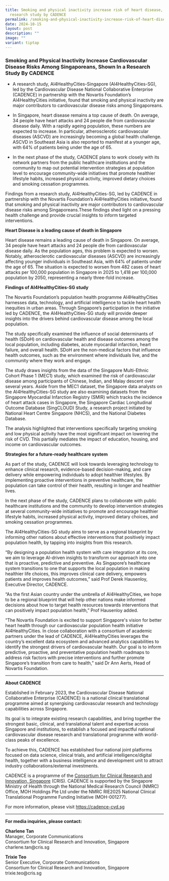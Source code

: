```yaml
---
title: Smoking and physical inactivity increase risk of heart disease, shown in
  research study by CADENCE
permalink: /smoking-and-physical-inactivity-increase-risk-of-heart-disease-shown-in-research-study-by-cadence/
date: 2024-10-15
layout: post
description: ""
image: ""
variant: tiptap
---
```

<h3><strong>Smoking and Physical Inactivity Increase Cardiovascular Disease Risks Among Singaporeans, Shown In a Research Study By CADENCE</strong></h3>
<ul data-tight="true" class="tight">
<li>
<p>A research study, Al4HealthyCities-Singapore (Al4HealthyCities-SG), led
by the Cardiovascular Disease National Collaborative Enterprise (CADENCE)
in partnership with the Novartis Foundation’s Al4HealthyCities initiative,
found that smoking and physical inactivity are major contributors to cardiovascular
disease risks among Singaporeans.</p>
</li>
<li>
<p>In Singapore, heart disease remains a top cause of death. On average,
34 people have heart attacks and 24 people die from cardiovascular disease
daily. With a rapidly ageing population, these numbers are expected to
increase. In particular, atherosclerotic cardiovascular diseases (ASCVD)
are increasingly becoming a global health challenge. ASCVD in Southeast
Asia is also reported to manifest at a younger age, with 64% of patients
being under the age of 65.</p>
</li>
<li>
<p>In the next phase of the study, CADENCE plans to work closely with its
network partners from the public healthcare institutions and the community
to map out potential intervention strategies at population level to encourage
community-wide initiatives that promote healthier lifestyle habits, increased
physical activity, improved dietary choices and smoking cessation programmes.</p>
</li>
</ul>
<p>Findings from a research study, Al4HealthyCities-SG, led by CADENCE in
partnership with the Novartis Foundation’s Al4HealthyCities initiative,
found that smoking and physical inactivity are major contributors to cardiovascular
disease risks among Singaporeans.These findings shed light on a pressing
health challenge and provide crucial insights to inform targeted interventions.</p>
<p><strong>Heart Disease is a leading cause of death in Singapore</strong>
</p>
<p>Heart disease remains a leading cause of death in Singapore. On average,
34 people have heart attacks and 24 people die from cardiovascular disease
daily. As the population ages, this problem is expected to worsen. Notably,
atherosclerotic cardiovascular diseases (ASCVD) are increasingly affecting
younger individuals in Southeast Asia, with 64% of patients under the age
of 65. The situation is expected to worsen from 482 cases of heart attacks
per 100,000 population in Singapore in 2025 to 1,418 per 100,000 population
by 2050, representing a nearly three-fold increase.</p>
<p><strong>Findings of AI4HealthyCities-SG study</strong>
</p>
<p>The Novartis Foundation’s population health programme AI4HealthyCities
harnesses data, technology, and artificial intelligence to tackle heart
health inequities in urban areas. Through Singapore’s participation in
the initiative led by CADENCE, the AI4HealthyCities-SG study will provide
deeper insights into the drivers behind cardiovascular disease among the
local population.</p>
<p>The study specifically examined the influence of social determinants of
health (SDoH) on cardiovascular health and disease outcomes among the local
population, including diabetes, acute myocardial infarction, heart failure,
and overall health. SDoH are the non-medical factors that influence health
outcomes, such as the environment where individuals live, and the community
where they work and engage.</p>
<p>The study draws insights from the data of the Singapore Multi-Ethnic Cohort
Phase 1 (MEC1) study, which examined the risk of cardiovascular disease
among participants of Chinese, Indian, and Malay descent over several years.
Aside from the MEC1 dataset, the Singapore data analysts on the AI4HealthyCities-SG
study are also examining datasets from the Singapore Myocardial Infarction
Registry (SMIR) which tracks the incidence of heart attack cases in Singapore,
the Singapore Cardiac Longitudinal Outcome Database (SingCLOUD) Study,
a research project initiated by National Heart Centre Singapore (NHCS),
and the National Diabetes Database.</p>
<p>The analysis highlighted that interventions specifically targeting smoking
and low physical activity have the most significant impact on lowering
the risk of CVD. This partially mediates the impact of education, housing,
and income on cardiovascular outcomes.</p>
<p><strong>Strategies for a future-ready healthcare system</strong>
</p>
<p>As part of the study, CADENCE will look towards leveraging technology
to enhance clinical research, evidence-based decision-making, and care
delivery while empowering individuals to adopt healthier lifestyles. By
implementing proactive interventions in preventive healthcare, the population
can take control of their health, resulting in longer and healthier lives.</p>
<p>In the next phase of the study, CADENCE plans to collaborate with public
healthcare institutions and the community to develop intervention strategies
at several community-wide initiatives to promote and encourage healthier
lifestyle habits, increased physical activity, improved dietary choices,
and smoking cessation programmes.</p>
<p>The AI4HealthyCities-SG study aims to serve as a regional blueprint by
informing other nations about effective interventions that positively impact
population health, by tapping into insights from this research.</p>
<p>“By designing a population health system with care integration at its
core, we aim to leverage AI-driven insights to transform our approach into
one that is proactive, predictive and preventive. As Singapore’s healthcare
system transitions to one that supports the local population in making
healthier life choices, this improves clinical care delivery, empowers
patients and improves health outcomes,” said Prof Derek Hausenloy, Executive
Director, CADENCE.</p>
<p>“As the first Asian country under the umbrella of AI4HealthyCities, we
hope to be a regional blueprint that will help other nations make informed
decisions about how to target health resources towards interventions that
can positively impact population health,” Prof Hausenloy added.</p>
<p>“The Novartis Foundation is excited to support Singapore's vision for
better heart health through our cardiovascular population health initiative
AI4HealthyCities. In close collaboration with a consortium of academic
partners under the lead of CADENCE, AI4HealthyCities leverages the country’s
excellent data ecosystem and advanced analytics capabilities to identify
the strongest drivers of cardiovascular health. Our goal is to inform predictive,
proactive, and preventative population health roadmaps to address risk
factors with precise interventions and further promote Singapore’s transition
from care to health,” said Dr Ann Aerts, Head of Novartis Foundation.</p>
<hr>
<p><strong>About CADENCE</strong>
</p>
<p>Established in February 2023, the Cardiovascular Disease National Collaborative
Enterprise (CADENCE) is a national clinical translational programme aimed
at synergising cardiovascular research and technology capabilities across
Singapore.</p>
<p>Its goal is to integrate existing research capabilities, and bring together
the strongest basic, clinical, and translational talent and expertise across
Singapore and institutions, to establish a focused and impactful national
cardiovascular disease research and translational programme with world-class
peaks of excellence.</p>
<p>To achieve this, CADENCE has established four national joint platforms
focused on data science, clinical trials, and artificial intelligence/digital
health, together with a business intelligence and development unit to attract
industry collaborations/external investments.</p>
<p>CADENCE is a programme of the <a href="https://cris.sg" rel="noopener noreferrer nofollow" target="_blank">Consortium for Clinical Research and Innovation, Singapore</a> (CRIS).
CADENCE is supported by the Singapore Ministry of Health through the National
Medical Research Council (NMRC) Office, MOH Holdings Pte Ltd under the
NMRC RIE2025 National Clinical Translational Programme Funding Initiative
(MOH-001277).</p>
<p>For more information, please visit <a href="https://cadence-cvd.sg" rel="noopener nofollow" target="_blank">https://cadence-cvd.sg</a>
</p>
<hr>
<p><strong>For media inquiries, please contact:</strong>
</p>
<p><strong>Charlene Tan</strong>
<br>Manager, Corporate Communications
<br>Consortium for Clinical Research and Innovation, Singapore
<br>charlene.tan@cris.sg
<br>
</p>
<p><strong>Trixie Teo</strong>
<br>Senior Executive, Corporate Communications
<br>Consortium for Clinical Research and Innovation, Singapore
<br>trixie.teo@cris.sg</p>